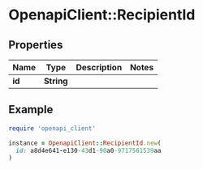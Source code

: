 # OpenapiClient::RecipientId

## Properties

| Name | Type | Description | Notes |
| ---- | ---- | ----------- | ----- |
| **id** | **String** |  |  |

## Example

```ruby
require 'openapi_client'

instance = OpenapiClient::RecipientId.new(
  id: a8d4e641-e130-43d1-90a0-9717561539aa
)
```

